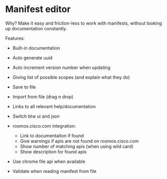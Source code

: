 # Manifest editor

Why? Make it easy and friction-less to work with manifests, without looking up documentation constantly.


Features:

* Built-in documentation
* Auto generate uuid
* Auto increment version number when updating
* Giving list of possible scopes (and explain what they do)
* Save to file
* Import from file (drag n drop)
* Links to all relevant help/documentation
* Switch btw ui and json


* roomos.cisco.com integration:
  * Link to documentaiton if found
  * Give warnings if apis are not found on roomos.cisco.com
  * Show number of matching apis (when using wild card)
  * Show description for found apis

* Use chrome file api when available
* Validate when reading manifest from file